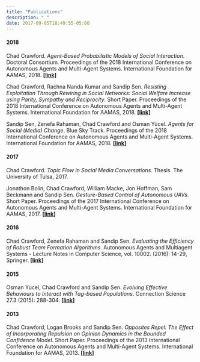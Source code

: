 ```yaml
---
title: "Publications"
description: " "
date: 2017-09-05T18:49:55-05:00
---
```


#### 2018

Chad Crawford. *Agent-Based Probabilistic Models of Social Interaction*. Doctoral Consortium. Proceedings of the 2018 International Conference on Autonomous Agents and Multi-Agent Systems. International Foundation for AAMAS, 2018. **[[link]](https://dl.acm.org/citation.cfm?id=3237958)**

Chad Crawford, Rachna Nanda Kumar and Sandip Sen. *Resisting Exploitation Through Rewiring in Social Networks: Social Welfare Increase using Parity, Sympathy and Reciprocity*. Short Paper. Proceedings of the 2018 International Conference on Autonomous Agents and Multi-Agent Systems. International Foundation for AAMAS, 2018. **[[link]](https://dl.acm.org/citation.cfm?id=3238022)**

Sandip Sen, Zenefa Rahaman, Chad Crawford and Osman Yücel. *Agents for Social (Media) Change*. Blue Sky Track. Proceedings of the 2018 International Conference on Autonomous Agents and Multi-Agent Systems. International Foundation for AAMAS, 2018. **[[link]](https://dl.acm.org/citation.cfm?id=3237876)**

#### 2017

Chad Crawford. *Topic Flow in Social Media Conversations*. Thesis. The University of Tulsa, 2017.

Jonathon Bolin, Chad Crawford, William Macke, Jon Hoffman, Sam Beckmann and Sandip Sen. *Gesture-Based Control of Autonomous UAVs*. Short Paper. Proceedings of the 2017 International Conference on Autonomous Agents and Multi-Agent Systems. International Foundation for AAMAS, 2017. **[[link](http://www.ifaamas.org/Proceedings/aamas2017/pdfs/p1484.pdf)]**

#### 2016

Chad Crawford, Zenefa Rahaman and Sandip Sen. *Evaluating the Efficiency of Robust Team Formation Algorithms*. Autonomous Agents and Multiagent Systems - Lecture Notes in Computer Science, vol. 10002. (2016): 14-29, Springer. **[[link](https://link.springer.com/chapter/10.1007/978-3-319-46882-2_2)]**

#### 2015

Osman Yucel, Chad Crawford and Sandip Sen. *Evolving Effective Behaviours to Interact with Tag-based Populations*. Connection Science 27.3 (2015): 288-304. **[[link](http://www.tandfonline.com/doi/abs/10.1080/09540091.2015.1031467)]**

#### 2013

Chad Crawford, Logan Brooks and Sandip Sen. *Opposites Repel: The Effect of Incorporating Repulsion on Opinion Dynamics in the Bounded Confidence Model*. Short Paper. Proceedings of the 2013 International Conference on Autonomous Agents and Multi-Agent Systems. International Foundation for AAMAS, 2013. **[[link](http://dl.acm.org/citation.cfm?id=2485154)]**
